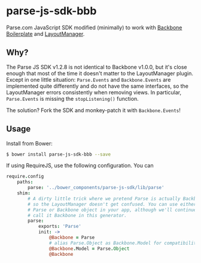 parse-js-sdk-bbb
================

Parse.com JavaScript SDK modified (minimally) to work with [Backbone Boilerplate](https://github.com/backbone-boilerplate/backbone-boilerplate) and [LayoutManager](http://layoutmanager.org/).

## Why?
The Parse JS SDK v1.2.8 is not identical to Backbone v1.0.0, but it's close enough that most of the time it doesn't matter to the LayoutManager plugin. Except in one little situation: `Parse.Events` and `Backbone.Events` are implemented quite differently and do not have the same interfaces, so the LayoutManager errors consistently when removing views. In particular, `Parse.Events` is missing the `stopListening()` function.

The solution? Fork the SDK and monkey-patch it with `Backbone.Events`!

## Usage
Install from Bower:
```bash
$ bower install parse-js-sdk-bbb --save
```

If using RequireJS, use the following configuration. You can 
```coffeescript
require.config
    paths:
        parse: '../bower_components/parse-js-sdk/lib/parse'
    shim:
        # A dirty little trick where we pretend Parse is actually Backbone,
        # so the LayoutManager doesn't get confused. You can use either the
        # Parse or Backbone object in your app, although we'll continue to
        # call it Backbone in this generator.
        parse:
            exports: 'Parse'
            init: ->
                @Backbone = Parse
                # alias Parse.Object as Backbone.Model for compatibility
                @Backbone.Model = Parse.Object
                @Backbone
```
